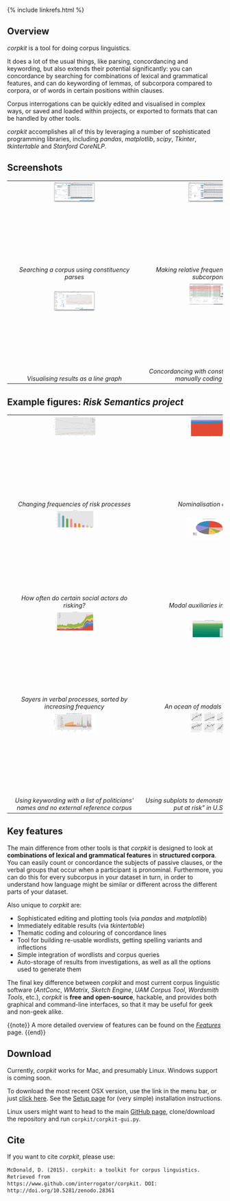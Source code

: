 {% include linkrefs.html %}

## Overview 

*corpkit* is a tool for doing corpus linguistics. 

It does a lot of the usual things, like parsing, concordancing and keywording, but also extends their potential significantly: you can concordance by searching for combinations of lexical and grammatical features, and can do keywording of lemmas, of subcorpora compared to corpora, or of words in certain positions within clauses. 

Corpus interrogations can be quickly edited and visualised in complex ways, or saved and loaded within projects, or exported to formats that can be handled by other tools.

*corpkit* accomplishes all of this by leveraging a number of sophisticated programming libraries, including *pandas*, *matplotlib*, *scipy*, *Tkinter*, *tkintertable* and *Stanford CoreNLP*.

## Screenshots

<center>

<table width="500" border="0" cellpadding="5">
<tr>
<td align="center" valign="bottom">
<div style="width:300px;height:180px;overflow:hidden;" >
<a href="https://raw.githubusercontent.com/interrogator/risk/master/images/interro.png" > <img src="https://raw.githubusercontent.com/interrogator/risk/master/images/interro.png" alt="Interrogating" width="100" height="50"></a>
</div> <br />
<i>Searching a corpus using constituency parses</i>
</td>
<td align="center" valign="bottom">
<div style="width:300px;height:180px;overflow:hidden;" >
<a href="https://raw.githubusercontent.com/interrogator/risk/master/images/editing.png" > <img src="https://raw.githubusercontent.com/interrogator/risk/master/images/editing.png" alt="Editing" width="100" height="50"></a>
</div> <br />
<i>Making relative frequencies, skipping subcorpora</i>
</td>
</tr>
<tr>
<td align="center" valign="bottom">
<div style="width:300px;height:180px;overflow:hidden;" >
<a href="https://raw.githubusercontent.com/interrogator/risk/master/images/plott.png" > <img src="https://raw.githubusercontent.com/interrogator/risk/master/images/plott.png" alt="Visualising" width="100" height="50"></a>
</div> <br />
<i>Visualising results as a line graph</i>
</td>

<td align="center" valign="bottom">
<div style="width:300px;height:180px;overflow:hidden;" >
<a href="https://raw.githubusercontent.com/interrogator/risk/master/images/conc2.png" > <img src="https://raw.githubusercontent.com/interrogator/risk/master/images/conc2.png" alt="Concordancing" width="90" height="50"></a>
</div>
<br />
<i>Concordancing with constituency queries, manually coding results</i>
</td>
</tr>
</table>
</center>

## Example figures: *Risk Semantics project*

<center>

<table width="500" border="0" cellpadding="5">
<tr>
<td align="center" valign="bottom">
<div style="width:300px;height:180px;overflow:hidden;" >
<a href="https://raw.githubusercontent.com/interrogator/risk/master/images/risk_processes-2.png" > <img src="https://raw.githubusercontent.com/interrogator/risk/master/images/risk_processes-2.png" alt="Interrogating" width="100" height="50"></a>
</div> <br />
<i>Changing frequencies of risk processes</i>
</td>

<td align="center" valign="bottom">
<div style="width:300px;height:180px;overflow:hidden;" >
<a href="https://raw.githubusercontent.com/interrogator/risk/master/images/nominalisation-of-risk-emphthe-new-york-times-19872014.png" > <img src="https://raw.githubusercontent.com/interrogator/risk/master/images/nominalisation-of-risk-emphthe-new-york-times-19872014.png" alt="Editing" width="100" height="50"></a>
</div> <br />
<i>Nominalisation of risk</i>
</td>
</tr>
<tr>
<td align="center" valign="bottom">
<div style="width:300px;height:180px;overflow:hidden;" >
<a href="https://raw.githubusercontent.com/interrogator/risk/master/images/risk-and-power-2.png" > <img src="https://raw.githubusercontent.com/interrogator/risk/master/images/risk-and-power-2.png" alt="Risk and power" width="90" height="50"></a>
</div>
<br />
<i>How often do certain social actors do risking?</i>
</td>
<td align="center" valign="bottom">
<div style="width:300px;height:180px;overflow:hidden;" >
<a href="https://raw.githubusercontent.com/interrogator/risk/master/images/pie-chart-of-common-modals-in-the-nyt2.png" > <img src="https://raw.githubusercontent.com/interrogator/risk/master/images/pie-chart-of-common-modals-in-the-nyt2.png" alt="Modals" width="100" height="50"></a>
</div> <br />
<i>Modal auxiliaries in the NYT</i>
</td>
</tr>
<tr>

<td align="center" valign="bottom">
<div style="width:300px;height:180px;overflow:hidden;" >
<a href="https://raw.githubusercontent.com/interrogator/risk/master/images/sayers-increasing.png" > <img src="https://raw.githubusercontent.com/interrogator/risk/master/images/sayers-increasing.png" alt="Sayers, increasing" width="90" height="50"></a>
</div>
<br />
<i>Sayers in verbal processes, sorted by increasing frequency</i>
</td>
<td align="center" valign="bottom">
<div style="width:300px;height:180px;overflow:hidden;" >
<a href="https://raw.githubusercontent.com/interrogator/risk/master/images/an-ocean-of-modals2.png" > <img src="https://raw.githubusercontent.com/interrogator/risk/master/images/an-ocean-of-modals2.png" alt="Modal ocean" width="100" height="50"></a>
</div> <br />
<i>An ocean of modals in the NYT</i>
</td>
</tr>
<td align="center" valign="bottom">
<div style="width:300px;height:180px;overflow:hidden;" >
<a href="https://raw.githubusercontent.com/interrogator/risk/master/images/keyness-of-politicians-in-the-nyt.png" > <img src="https://raw.githubusercontent.com/interrogator/risk/master/images/keyness-of-politicians-in-the-nyt.png" alt="Keyness" width="100" height="50"></a>
</div> <br />
<i>Using keywording with a list of politicians' names and no external reference corpus</i>
</td>
<td align="center" valign="bottom">
<div style="width:300px;height:180px;overflow:hidden;" >
<a href="https://raw.githubusercontent.com/interrogator/risk/master/images/to-put-at-risk.png" > <img src="https://raw.githubusercontent.com/interrogator/risk/master/images/to-put-at-risk.png" alt="To put at risk" width="90" height="50"></a>
</div><br />
<i>Using subplots to demonstrate the rise of "to put at risk" in U.S. news"</i>
</td>
</tr>

</table>
</center>

## Key features

The main difference from other tools is that *corpkit* is designed to look at **combinations of lexical and grammatical features** in **structured corpora**. You can easily count or concordance the subjects of passive clauses, or the verbal groups that occur when a participant is pronominal. Furthermore, you can do this for every subcorpus in your dataset in turn, in order to understand how language might be similar or different across the different parts of your dataset.

Also unique to *corpkit* are:

* Sophisticated editing and plotting tools (via *pandas* and *matplotlib*)
* Immediately editable results (via *tkintertable*)
* Thematic coding and colouring of concordance lines
* Tool for building re-usable wordlists, getting spelling variants and inflections
* Simple integration of wordlists and corpus queries
* Auto-storage of results from investigations, as well as all the options used to generate them

The final key difference between *corpkit* and most current corpus linguistic software (*AntConc*, *WMatrix*, *Sketch Engine*, *UAM Corpus Tool*, *Wordsmith Tools*, etc.), *corpkit* is **free and open-source**, hackable, and provides both graphical and command-line interfaces, so that it may be useful for geek and non-geek alike. 

{{note}} A more detailed overview of features can be found on the <a href="doc_features.html"><i>Features</i></a> page. {{end}}

## Download

Currently, *corpkit* works for Mac, and presumably Linux. Windows support is coming soon.

To download the most recent OSX version, use the link in the menu bar, or just [click here](https://github.com/interrogator/corpkit-app/raw/master/corpkit-1.69.tar.gz). See the [Setup page](doc_setup.html) for (very simple) installation instructions.

Linux users might want to head to the main [GitHub page](https://www.github.com/interrogator/corpkit), clone/download the repository and run `corpkit/corpkit-gui.py`.

## Cite

If you want to cite *corpkit*, please use:

```
McDonald, D. (2015). corpkit: a toolkit for corpus linguistics. Retrieved from
https://www.github.com/interrogator/corpkit. DOI: http://doi.org/10.5281/zenodo.28361
```
